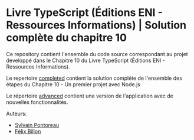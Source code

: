 # Livre TypeScript (Éditions ENI - Ressources Informations) | Solution complète du chapitre 10

Ce repository contient l'ensemble du code source correspondant au projet developpé dans le Chapitre 10 du Livre TypeScript (Éditions ENI - Ressources Informations).

Le repertoire [completed](https://github.com/spontoreau/typescript/tree/master/completed) contient la solution compléte de l'ensemble des étapes du Chapitre 10 - Un premier projet avec Node.js

Le répertoire [advanced](https://github.com/spontoreau/typescript/tree/master/advanced) contient une version de l'application avec de nouvelles fonctionnalités.

Auteurs:
- [Sylvain Pontoreau](https://twitter.com/spontoreau)
- [Félix Billon](https://twitter.com/felix_billon)
